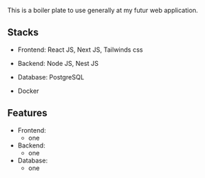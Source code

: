This is a boiler plate to use generally at my futur web application.

## Stacks

- Frontend: React JS, Next JS, Tailwinds css

- Backend: Node JS, Nest JS

- Database: PostgreSQL

- Docker

## Features

- Frontend:
  - one
- Backend:
  - one
- Database:
  - one
